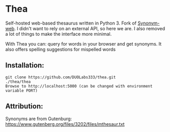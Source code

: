 # Thea
Self-hosted web-based thesaurus written in Python 3. Fork of [Synonym-web](https://github.com/andyforceno/synonym-web). I didn't want to rely on an external API, so here we are. I also removed a lot of things to make the interface more minimal.

With Thea you can: query for words in your browser and get synonyms. It also offers spelling suggestions for mispelled words


## Installation:
    git clone https://github.com/DUOLabs333/thea.git
    ./thea/thea
    Browse to http://localhost:5000 (can be changed with environment variable PORT)

## Attribution:
Synonyms are from Gutenburg: 
https://www.gutenberg.org/files/3202/files/mthesaur.txt
